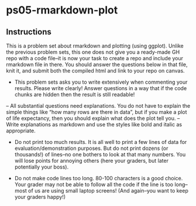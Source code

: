 # ps05-rmarkdown-plot
## Instructions
This is a problem set about rmarkdown and plotting (using ggplot). Unlike the previous problem sets, this one does not give you a ready-made GH repo with a code file–it is now your task to create a repo and include your rmarkdown file in there.
You should answer the questions below in that file, knit it, and submit both the compiled html and link to your repo on canvas.

- This problem sets asks you to write extensively when commenting your results. Please write clearly! Answer questions in a way that if the code chunks are hidden then the result is still readable!
 
– All substantial questions need explanations. You do not have to explain the simple things like “how many rows are there in data”, but if you make a plot of life expectancy, then you should explain what does the plot tell you.
– Write explanations as markdown and use the styles like bold and italic as appropriate.

- Do not print too much results. It is all well to print a few lines of data for evaluation/demonstration purposes. But do not print dozens (or thousands!) of lines–no one bothers to look at that many numbers. You will lose points for annoying others (here your graders, but later potentially your boss).

- Do not make code lines too long. 80-100 characters is a good choice. Your grader may not be able to follow all the code if the line is too long–most of us are using small laptop screens! (And again–you want to keep your graders happy!)